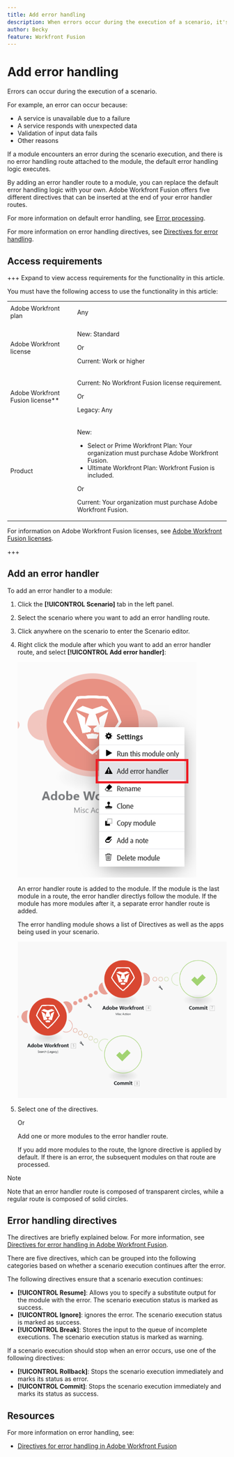 ```yaml
---
title: Add error handling
description: When errors occur during the execution of a scenario, it's usually because a service is unavailable due to a failure, a service responds with unexpected data, or the validation of input data fails.
author: Becky
feature: Workfront Fusion
---
```

# Add error handling

Errors can occur during the execution of a scenario. 

For example, an error can occur because:

* A service is unavailable due to a failure
* A service responds with unexpected data
* Validation of input data fails
* Other reasons

If a module encounters an error during the scenario execution, and there is no error handling route attached to the module, the default error handling logic executes. 

By adding an error handler route to a module, you can replace the default error handling logic with your own. Adobe Workfront Fusion offers five different directives that can be inserted at the end of your error handler routes. 

For more information on default error handling, see [Error processing](/help/workfront-fusion/references/errors/error-processing.md).

For more information on error handling directives, see [Directives for error handling](/help/workfront-fusion/references/errors/directives-for-error-handling.md).

## Access requirements

+++ Expand to view access requirements for the functionality in this article.

You must have the following access to use the functionality in this article:

<table style="table-layout:auto">
 <col> 
 <col> 
 <tbody> 
  <tr> 
   <td role="rowheader">Adobe Workfront plan</td> 
   <td> <p>Any</p> </td> 
  </tr> 
  <tr data-mc-conditions=""> 
   <td role="rowheader">Adobe Workfront license</td> 
   <td> <p>New: Standard</p><p>Or</p><p>Current: Work or higher</p> </td> 
  </tr> 
  <tr> 
   <td role="rowheader">Adobe Workfront Fusion license**</td> 
   <td>
   <p>Current: No Workfront Fusion license requirement.</p>
   <p>Or</p>
   <p>Legacy: Any </p>
   </td> 
  </tr> 
  <tr> 
   <td role="rowheader">Product</td> 
   <td>
   <p>New:</p> <ul><li>Select or Prime Workfront Plan: Your organization must purchase Adobe Workfront Fusion.</li><li>Ultimate Workfront Plan: Workfront Fusion is included.</li></ul>
   <p>Or</p>
   <p>Current: Your organization must purchase Adobe Workfront Fusion.</p>
   </td> 
  </tr>
 </tbody> 
</table>

<!--For more detail about the information in this table, see [Access requirements in Workfront documentation](/help/quicksilver/administration-and-setup/add-users/access-levels-and-object-permissions/access-level-requirements-in-documentation.md).-->

For information on Adobe Workfront Fusion licenses, see [Adobe Workfront Fusion licenses](/help/workfront-fusion/set-up-and-manage-workfront-fusion/licensing-operations-overview/license-automation-vs-integration.md).

+++

## Add an error handler

To add an error handler to a module:

1. Click the **[!UICONTROL Scenario]** tab in the left panel.
1. Select the scenario where you want to add an error handling route.
1. Click anywhere on the scenario to enter the Scenario editor.
1. Right click the module after which you want to add an error handler route, and select **[!UICONTROL Add error handler]**:

    ![](assets/error-handler-route.png)

    An error handler route is added to the module. If the module is the last module in a route, the error handler directlys follow the module. If the module has more modules after it, a separate error handler route is added. 

    The error handling module shows a list of Directives as well as the apps being used in your scenario. 

    ![Error route](assets/error-route.png)
    
1. Select one of the directives. 

    Or 

    Add one or more modules to the error handler route. 

    If you add more modules to the route, the Ignore directive is applied by default. If there is an error, the subsequent modules on that route are processed.

<!--this is not what the picture shows

>[!BEGINSHADEBOX]

In this example, if an error occurs while executing the [!UICONTROL Create a folder] module, the [!UICONTROL Ignore] directive will be applied automatically and the scenario will move to the next module on the error handler route.

However, if there is no error, the scenario will move to the [!UICONTROL List all files in a folder module] on the regular route.

![](assets/if-there-is-no-error-350x234.png)

>[!ENDSHADEBOX]

-->

>[!NOTE]
>
>Note that an error handler route is composed of transparent circles, while a regular route is composed of solid circles.

## Error handling directives

The directives are briefly explained below. For more information, see [Directives for error handling in Adobe Workfront Fusion](../../workfront-fusion/errors/directives-for-error-handling.md).

There are five directives, which can be grouped into the following categories based on whether a scenario execution continues after the error.

The following directives ensure that a scenario execution continues:

* **[!UICONTROL Resume]**: Allows you to specify a substitute output for the module with the error. The scenario execution status is marked as success.
* **[!UICONTROL Ignore]**: ignores the error. The scenario execution status is marked as success.
* **[!UICONTROL Break]**: Stores the input to the queue of incomplete executions. The scenario execution status is marked as warning. 

<!--   For more information, see [View and resolve incomplete executions in Adobe Workfront Fusion](../../workfront-fusion/scenarios/view-and-resolve-incomplete-executions.md).-->

If a scenario execution should stop when an error occurs, use one of the following directives:

* **[!UICONTROL Rollback]**: Stops the scenario execution immediately and marks its status as error.
* **[!UICONTROL Commit]**: Stops the scenario execution immediately and marks its status as success.

## Resources

For more information on error handling, see:

* [Directives for error handling in Adobe Workfront Fusion](/help/workfront-fusion/references/errors/directives-for-error-handling.md)
<!--* [Advanced error handling in Adobe Workfront Fusion](../../workfront-fusion/errors/advanced-error-handling.md) -->





